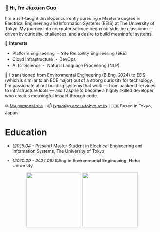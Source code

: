 ### 👋 Hi, I’m Jiaxuan Guo

I'm a self-taught developer currently pursuing a Master's degree in Electrical Engineering and Information Systems (EEIS) at The University of Tokyo. My journey into computer science began outside the classroom — driven by curiosity, challenges, and a desire to build meaningful systems.

🔧 **Interests**  
- Platform Engineering ・ Site Reliability Engineering (SRE)  
- Cloud Infrastructure ・ DevOps 
- AI for Science ・ Natural Language Processing (NLP)

🧠 I transitioned from Environmental Engineering (B.Eng, 2024) to EEIS (which is similar to an ECE major) out of a strong curiosity for technology. I'm passionate about building systems that work — from backend services to infrastructure tools — and I aspire to become a highly skilled developer who creates meaningful impact through code.

🌐 [My personal site](https://kellyspace.notion.site)｜📫 jxguo@g.ecc.u-tokyo.ac.jp｜🇯🇵 Based in Tokyo, Japan

# Education
+ *(2025.04 - Present)* Master Student in Electrical Engineering and Information Systems, The University of Tokyo

+ *(2020.09 - 2024.06)* B.Eng in Environmental Engineering, Hohai University


<p align="center">
  <img src="https://github-readme-stats.vercel.app/api?username=guojiaxuan2001&show_icons=true" height="180"/>
  <img src="https://github-readme-stats.vercel.app/api/top-langs/?username=guojiaxuan2001&layout=compact" height="180"/>
</p>
